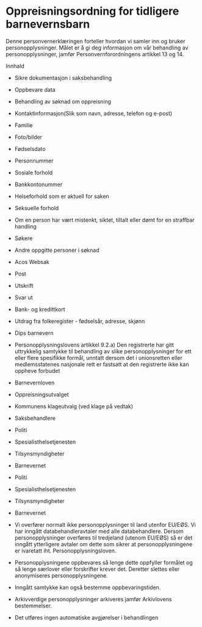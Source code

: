 # Oppreisningsordning for tidligere barnevernsbarn


  

Denne personvernerklæringen forteller hvordan vi samler inn og bruker personopplysninger. Målet er å gi deg informasjon om vår behandling av personopplysninger, jamfør Personvernforordningens artikkel 13 og 14.

  

Innhald

*   Sikre dokumentasjon i saksbehandling  
    
*   Oppbevare data  
    
*   Behandling av søknad om oppreisning  
    
*   Kontaktinformasjon(Slik som navn, adresse, telefon og e-post)  
    
*   Familie  
    
*   Foto/bilder  
    
*   Fødselsdato  
    
*   Personnummer  
    
*   Sosiale forhold  
    
*   Bankkontonummer  
    
*   Helseforhold som er aktuell for saken  
    
*   Seksuelle forhold  
    
*   Om en person har vært mistenkt, siktet, tiltalt eller dømt for en straffbar handling  
    
*   Søkere  
    
*   Andre oppgitte personer i søknad  
    
*   Acos Websak  
    
*   Post  
    
*   Utskrift  
    
*   Svar ut  
    
*   Bank- og kredittkort  
    
*   Utdrag fra folkeregister - fødselsår, adresse, skjønn  
    
*   Dips barnevern  
    
*   Personopplysningslovens artikkel 9.2.a) Den registrerte har gitt uttrykkelig samtykke til behandling av slike personopplysninger for ett eller flere spesifikke formål, unntatt dersom det i unionsretten eller medlemsstatenes nasjonale rett er fastsatt at den registrerte ikke kan oppheve forbudet  
    
*   Barnevernloven  
    
*   Oppreisningsutvalget  
    
*   Kommunens klageutvalg (ved klage på vedtak)  
    
*   Saksbehandlere  
    
*   Politi  
    
*   Spesialisthelsetjenesten  
    
*   Tilsynsmyndigheter  
    
*   Barnevernet  
    
*   Politi  
    
*   Spesialisthelsetjenesten  
    
*   Tilsynsmyndigheter  
    
*   Barnevernet  
    
*   Vi overfører normalt ikke personopplysninger til land utenfor EU/EØS. Vi har inngått databehandleravtaler med alle databehandlere. Dersom personopplysninger overføres til tredjeland (utenom EU/EØS) så er det inngått ytterligere avtaler om dette som sikrer at personopplysningene er ivaretatt iht. Personopplysningsloven.  
    
*   Personopplysningene oppbevares så lenge dette oppfyller formålet og så lenge særlover eller forskrifter krever det. Deretter slettes eller anonymiseres personopplysningene.  
    
*   Inngått samtykke kan også bestemme oppbevaringstiden.  
    
*   Arkivverdige personopplysninger arkiveres jamfør Arkivlovens bestemmelser.  
    
*   Det utføres ingen automatiske avgjørelser i behandlingen